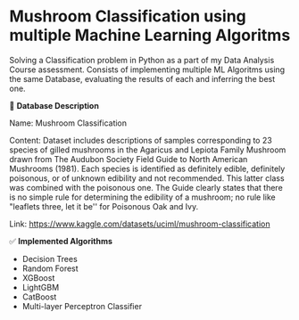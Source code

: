 # Mushroom Classification using multiple Machine Learning Algoritms
Solving a Classification problem in Python as a part of my Data Analysis Course assessment. Consists of implementing multiple ML Algoritms using the same Database, evaluating the results of each and inferring the best one.

📕 **Database Description**

Name: 
Mushroom Classification

Content:
Dataset includes descriptions of samples corresponding to 23 species of gilled mushrooms in the Agaricus and Lepiota Family Mushroom drawn from The Audubon Society Field Guide to North American Mushrooms (1981). Each species is identified as definitely edible, definitely poisonous, or of unknown edibility and not recommended. This latter class was combined with the poisonous one. The Guide clearly states that there is no simple rule for determining the edibility of a mushroom; no rule like "leaflets three, let it be'' for Poisonous Oak and Ivy.

Link:
https://www.kaggle.com/datasets/uciml/mushroom-classification

✅ **Implemented Algorithms**
- Decision Trees
- Random Forest
- XGBoost
- LightGBM
- CatBoost
- Multi-layer Perceptron Classifier
